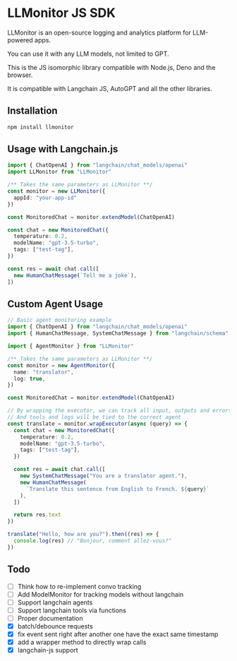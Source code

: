 # LLMonitor JS SDK

LLMonitor is an open-source logging and analytics platform for LLM-powered apps.

You can use it with any LLM models, not limited to GPT.

This is the JS isomorphic library compatible with Node.js, Deno and the browser.

It is compatible with Langchain JS, AutoGPT and all the other libraries.

## Installation

```bash
npm install llmonitor
```

## Usage with Langchain.js

```ts
import { ChatOpenAI } from "langchain/chat_models/openai"
import LLMonitor from "LLMonitor"

/** Takes the same parameters as LLMonitor **/
const monitor = new LLMonitor({
  appId: "your-app-id"
})

const MonitoredChat = monitor.extendModel(ChatOpenAI)

const chat = new MonitoredChat({
  temperature: 0.2,
  modelName: "gpt-3.5-turbo",
  tags: ["test-tag"],
})

const res = await chat.call([
  new HumanChatMessage(`Tell me a joke`),
])
```

## Custom Agent Usage

```ts
// Basic agent monitoring example
import { ChatOpenAI } from "langchain/chat_models/openai"
import { HumanChatMessage, SystemChatMessage } from "langchain/schema"

import { AgentMonitor } from "LLMonitor"

/** Takes the same parameters as LLMonitor **/
const monitor = new AgentMonitor({
  name: "translator",
  log: true,
})

const MonitoredChat = monitor.extendModel(ChatOpenAI)

// By wrapping the executor, we can track all input, outputs and errors
// And tools and logs will be tied to the correct agent
const translate = monitor.wrapExecutor(async (query) => {
  const chat = new MonitoredChat({
    temperature: 0.2,
    modelName: "gpt-3.5-turbo",
    tags: ["test-tag"],
  })

  const res = await chat.call([
    new SystemChatMessage("You are a translator agent."),
    new HumanChatMessage(
      `Translate this sentence from English to French. ${query}`
    ),
  ])

  return res.text
})

translate("Hello, how are you?").then((res) => {
  console.log(res) // "Bonjour, comment allez-vous?"
})
```

## Todo
- [ ] Think how to re-implement convo tracking
- [ ] Add ModelMonitor for tracking models without langchain
- [ ] Support langchain agents
- [ ] Support langchain tools via functions
- [ ] Proper documentation
- [x] batch/debounce requests
- [x] fix event sent right after another one have the exact same timestamp
- [x] add a wrapper method to directly wrap calls
- [x] langchain-js support
